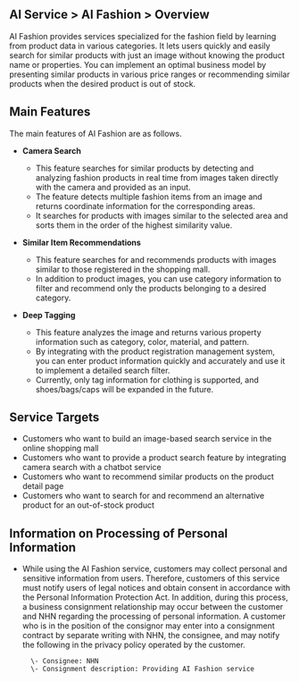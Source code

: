 ## AI Service > AI Fashion > Overview

AI Fashion provides services specialized for the fashion field by learning from product data in various categories.
It lets users quickly and easily search for similar products with just an image without knowing the product name or properties.
You can implement an optimal business model by presenting similar products in various price ranges or recommending similar products when the desired product is out of stock.

## Main Features

The main features of AI Fashion are as follows.

* **Camera Search**
    * This feature searches for similar products by detecting and analyzing fashion products in real time from images taken directly with the camera and provided as an input.
    * The feature detects multiple fashion items from an image and returns coordinate information for the corresponding areas.
    * It searches for products with images similar to the selected area and sorts them in the order of the highest similarity value.

* **Similar Item Recommendations**
    * This feature searches for and recommends products with images similar to those registered in the shopping mall.
    * In addition to product images, you can use category information to filter and recommend only the products belonging to a desired category.

* **Deep Tagging**
    * This feature analyzes the image and returns various property information such as category, color, material, and pattern.
    * By integrating with the product registration management system, you can enter product information quickly and accurately and use it to implement a detailed search filter.
    * Currently, only tag information for clothing is supported, and shoes/bags/caps will be expanded in the future.

## Service Targets

* Customers who want to build an image-based search service in the online shopping mall
* Customers who want to provide a product search feature by integrating camera search with a chatbot service
* Customers who want to recommend similar products on the product detail page
* Customers who want to search for and recommend an alternative product for an out-of-stock product

## Information on Processing of Personal Information

- While using the AI ​​Fashion service, customers may collect personal and sensitive information from users. Therefore, customers of this service must notify users of legal notices and obtain consent in accordance with the Personal Information Protection Act. In addition, during this process, a business consignment relationship may occur between the customer and NHN regarding the processing of personal information. A customer who is in the position of the consignor may enter into a consignment contract by separate writing with NHN, the consignee, and may notify the following in the privacy policy operated by the customer.

        \- Consignee: NHN
        \- Consignment description: Providing AI Fashion service
